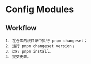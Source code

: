 # Config Modules



## Workflow

```
1. 在仓库的根目录中执行 pnpm changeset；
2. 运行 pnpm changeset version；
3. 运行 pnpm install。
4. 提交更改。
```
